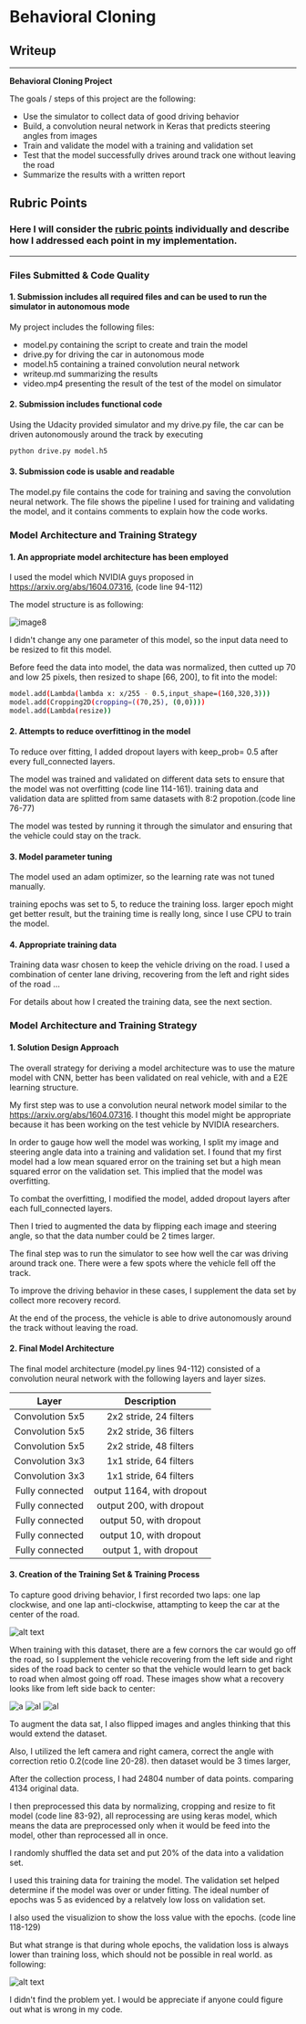 # **Behavioral Cloning** 

## Writeup

---

**Behavioral Cloning Project**

The goals / steps of this project are the following:
* Use the simulator to collect data of good driving behavior
* Build, a convolution neural network in Keras that predicts steering angles from images
* Train and validate the model with a training and validation set
* Test that the model successfully drives around track one without leaving the road
* Summarize the results with a written report

## Rubric Points
### Here I will consider the [rubric points](https://review.udacity.com/#!/rubrics/432/view) individually and describe how I addressed each point in my implementation.  

---
### Files Submitted & Code Quality

#### 1. Submission includes all required files and can be used to run the simulator in autonomous mode

My project includes the following files:
* model.py containing the script to create and train the model
* drive.py for driving the car in autonomous mode
* model.h5 containing a trained convolution neural network 
* writeup.md summarizing the results
* video.mp4 presenting the result of the test of the model on simulator

#### 2. Submission includes functional code
Using the Udacity provided simulator and my drive.py file, the car can be driven autonomously around the track by executing 
```sh
python drive.py model.h5
```

#### 3. Submission code is usable and readable

The model.py file contains the code for training and saving the convolution neural network. The file shows the pipeline I used for training and validating the model, and it contains comments to explain how the code works.

### Model Architecture and Training Strategy

#### 1. An appropriate model architecture has been employed

I used the model which NVIDIA guys proposed in https://arxiv.org/abs/1604.07316, (code line 94-112)

The model structure is as following:

![image8](https://github.com/FredericLiu/Behavioral-Cloning-P3/blob/master/witeup_img/model_structure.png)


I didn't change any one parameter of this model, so the input data need to be resized to fit this model.

Before feed the data into model, the data was normalized, then cutted up 70 and low 25 pixels, then resized to shape [66, 200], to fit into the model:

```sh
model.add(Lambda(lambda x: x/255 - 0.5,input_shape=(160,320,3)))
model.add(Cropping2D(cropping=((70,25), (0,0))))
model.add(Lambda(resize))
```

#### 2. Attempts to reduce overfittinog in the model

To reduce over fitting, I added dropout layers with keep_prob= 0.5 after every full_connected layers. 

The model was trained and validated on different data sets to ensure that the model was not overfitting (code line 114-161). 
training data and validation data are splitted from same datasets with 8:2 propotion.(code line 76-77)

The model was tested by running it through the simulator and ensuring that the vehicle could stay on the track.

#### 3. Model parameter tuning

The model used an adam optimizer, so the learning rate was not tuned manually.

training epochs was set to 5, to reduce the training loss. larger epoch might get better result, but the training time is really long, since I use CPU to train the model.

#### 4. Appropriate training data

Training data wasr chosen to keep the vehicle driving on the road. I used a combination of center lane driving, recovering from the left and right sides of the road ... 

For details about how I created the training data, see the next section. 

### Model Architecture and Training Strategy

#### 1. Solution Design Approach

The overall strategy for deriving a model architecture was to use the mature model with CNN, better has been validated on real vehicle, with and a E2E learning structure.

My first step was to use a convolution neural network model similar to the  https://arxiv.org/abs/1604.07316. I thought this model might be appropriate because it has been working on the test vehicle by NVIDIA researchers.

In order to gauge how well the model was working, I split my image and steering angle data into a training and validation set. 
I found that my first model had a low mean squared error on the training set but a high mean squared error on the validation set. This implied that the model was overfitting. 

To combat the overfitting, I modified the model, added dropout layers after each full_connected layers.

Then I tried to augmented the data by flipping each image and steering angle, so that the data number could be 2 times larger.

The final step was to run the simulator to see how well the car was driving around track one. There were a few spots where the vehicle fell off the track.

To improve the driving behavior in these cases, I supplement the data set by collect more recovery record.

At the end of the process, the vehicle is able to drive autonomously around the track without leaving the road.

#### 2. Final Model Architecture

The final model architecture (model.py lines 94-112) consisted of a convolution neural network with the following layers and layer sizes.

| Layer         		|     Description	        					| 
|:---------------------:|:---------------------------------------------:| 
| Convolution 5x5     	| 2x2 stride, 24 filters 						|
| Convolution 5x5  		| 2x2 stride, 36 filters 						|
| Convolution 5x5      	| 2x2 stride, 48 filters   						|
| Convolution 3x3	    | 1x1 stride, 64 filters				  	    |
| Convolution 3x3		| 1x1 stride, 64 filters						|
| Fully connected		| output 1164, with dropout      				|
| Fully connected		| output 200, with dropout   					|
| Fully connected		| output 50, with dropout					    |
| Fully connected		| output 10, with dropout   					|
| Fully connected		| output 1, with dropout					    |


#### 3. Creation of the Training Set & Training Process

To capture good driving behavior, I first recorded two laps: one lap clockwise, and one lap anti-clockwise, attampting to keep the car at the center of the road.

![alt text](https://github.com/FredericLiu/Behavioral-Cloning-P3/blob/master/witeup_imgcenter.jpg)

When training with this dataset, there are a few cornors the car would go off the road, so I supplement the vehicle recovering from the left side and right sides of the road back to center so that the vehicle would learn to get back to road when almost going off road.
These images show what a recovery looks like from left side back to center:

![a](https://github.com/FredericLiu/Behavioral-Cloning-P3/blob/master/witeup_img/recover1.jpg)
![al](https://github.com/FredericLiu/Behavioral-Cloning-P3/blob/master/witeup_img/recover2.jpg)
![al](https://github.com/FredericLiu/Behavioral-Cloning-P3/blob/master/witeup_img/recover3.jpg)

To augment the data sat, I also flipped images and angles thinking that this would extend the dataset.

Also, I utilized the left camera and right camera, correct the angle with correction retio 0.2(code line 20-28). then dataset would be 3 times larger,

After the collection process, I had 24804 number of data points. comparing 4134 original data.

I then preprocessed this data by normalizing, cropping and resize to fit model (code line 83-92), all reprocessing are using keras model, which means the data are preprocessed only when it would be feed into the model, other than reprocessed all in once.


I randomly shuffled the data set and put 20% of the data into a validation set. 

I used this training data for training the model. The validation set helped determine if the model was over or under fitting. The ideal number of epochs was 5 as evidenced by a relatvely low loss on validation set.

I also used the visualizion to show the loss value with the epochs. (code line 118-129)

But what strange is that during whole epochs, the validation loss is always lower than training loss, which should not be possible in real world. as following:

![alt text](https://github.com/FredericLiu/Behavioral-Cloning-P3/blob/master/witeup_img/training_result.png)

I didn't find the problem yet. I would be appreciate if anyone could figure out what is wrong in my code.
